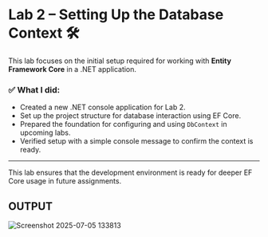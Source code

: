 # Lab 2 – Setting Up the Database Context 🛠️

This lab focuses on the initial setup required for working with **Entity Framework Core** in a .NET application.

### ✅ What I did:

- Created a new .NET console application for Lab 2.
- Set up the project structure for database interaction using EF Core.
- Prepared the foundation for configuring and using `DbContext` in upcoming labs.
- Verified setup with a simple console message to confirm the context is ready.

---

This lab ensures that the development environment is ready for deeper EF Core usage in future assignments.

## OUTPUT

![Screenshot 2025-07-05 133813](https://github.com/user-attachments/assets/fc1e0b26-ac64-423f-a4a9-db4754d25cb7)
